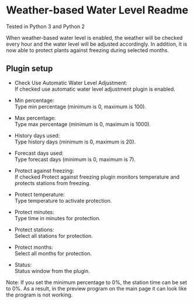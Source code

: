 Weather-based Water Level Readme
====

Tested in Python 3 and Python 2

When weather-based water level is enabled, the weather will be checked every hour and the water level will be adjusted accordingly.
In addition, it is now able to protect plants against freezing during selected months.

Plugin setup
-----------
* Check Use Automatic Water Level Adjustment:  
  If checked use automatic water level adjustment plugin is enabled.  
  
* Min percentage:  
  Type min percentage (minimum is 0, maximum is 100).    

* Max percentage:  
  Type max percentage (minimum is 0, maximum is 1000).

* History days used:  
  Type history days (minimum is 0, maximum is 20).

* Forecast days used:  
  Type forecast days (minimum is 0, maximum is 7).

* Protect against freezing:  
  If checked Protect against freezing plugin monitors temperature and protects stations from freezing.
  
* Protect temperature:  
  Type temperature to activate protection.

* Protect minutes:  
  Type time in minutes for protection.

* Protect stations:  
  Select all stations for protection.

* Protect months:  
  Select all months for protection.

* Status:  
  Status window from the plugin.  

Note:
If you set the minimum percentage to 0%, the station time can be set to 0%. As a result, in the preview program on the main page it can look like the program is not working.
